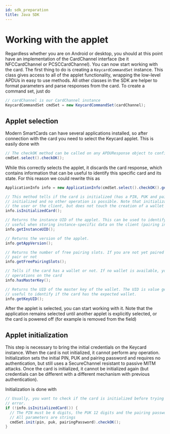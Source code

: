 ```yaml
---
id: sdk_preparation
title: Java SDK
---
```


# Working with the applet

Regardless whether you are on Android or desktop, you should at this point have an implementation of the CardChannel interface (be it NFCCardChannel or PCSCCardChannel). You can now start working with the card. The first thing to do is creating a `KeycardCommandSet` instance. This class gives access to all of the applet functionality, wrapping the low-level APDUs in easy to use methods. All other classes in the SDK are helper to format parameters and parse responses from the card. To create a command set, just do

```java
// cardChannel is our CardChannel instance
KeycardCommandSet cmdSet = new KeycardCommandSet(cardChannel);
```

## Applet selection

Modern SmartCards can have several applications installed, so after connection with the card you need to select the Keycard applet. This is easily done with

```java
// The checkOK method can be called on any APDUResponse object to confirm that the
cmdSet.select().checkOK();
```

While this correctly selects the applet, it discards the card response, which contains information that can be useful to identify this specific card and its state. For this reason we could rewrite this as

```java
ApplicationInfo info = new ApplicationInfo(cmdSet.select().checkOK().getData());

// This method tells if the card is initialized (has a PIN, PUK and pairing password). If it is not, it must be
// initialized and no other operation is possible. Note that initialization touches only credentials to authenticate
// the user or the client, but does not touch the creation of a wallet on the card
info.isInitializedCard();

// Returns the instance UID of the applet. This can be used to identify this specific applet instance, very
// useful when storing instance-specific data on the client (pairing info, cached data, etc).
info.getInstanceUID();

// Returns the version of the applet.
info.getAppVersion();

// Returns the number of free pairing slots. If you are not yet paired with the card, it helps you know if you can still
// pair or not
info.getFreePairingSlots();

// Tells if the card has a wallet or not. If no wallet is available, you must create once before you can perform most
// operations on the card
info.hasMasterKey();

// Returns the UID of the master key of the wallet. The UID is value generated starting from the public key and is 
// useful to identify if the card has the expected wallet.
info.getKeyUID();
```

After the applet is selected, you can start working with it. Note that the application remains selected until another applet is explicitly selected, or the card is powered off (for example is removed from the field)

## Applet initialization

This step is necessary to bring the initial credentials on the Keycard instance. When the card is not initialized, it cannot perform any operation. Initialization sets the initial PIN, PUK and pairing password and requires no authentication, but still uses a SecureChannel resistant to passive MITM attacks. Once the card is initialized, it cannot be initialized again (but credentials can be different with a different mechanism with previous authentication).

Initialization is done with

```java
// Usually, you want to check if the card is initialized before trying to initialize it, otherwise you will receive an
// error.
if (!info.isInitializedCard()) {
  // The PIN must be 6 digits, the PUK 12 digits and the pairing password can be any password. 
  // All parameters are strings
  cmdSet.init(pin, puk, pairingPassword).checkOK();
}
```
